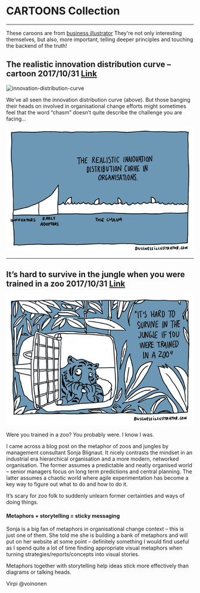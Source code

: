 # CARTOONS Collection
----
These caroons are from [business illustrator](https://www.businessillustrator.com)
They're not only interesting themselves, but also, more important, telling deeper principles and touching the backend of the truth!

## The realistic innovation distribution curve – cartoon 2017/10/31 [Link](https://www.businessillustrator.com/innovation-distribution-curve-cartoon/)

![innovation-distribution-curve](./pics/innovation-distribution-curve-650px.pnd)  

We’ve all seen the innovation distribution curve (above). But those banging their heads on involved in organisational change efforts might sometimes feel that the word “chasm” doesn’t quite describe the challenge you are facing…

![innovation-distribution-curve_chasm-version](./pics/innovation-distribution-curve_chasm-version_650px.png)  

----

## It’s hard to survive in the jungle when you were trained in a zoo 2017/10/31 [Link](https://www.businessillustrator.com/its-hard-to-survive-in-the-jungle-when-you-were-trained-in-a-zoo-cartoon/)

![training-survive-in-the-jungle-zoo_businessillustrator](./pics/training-survive-in-the-jungle-zoo_businessillustrator-650px.gif)  

Were you trained in a zoo? You probably were. I know I was.

I came across a blog post on the metaphor of zoos and jungles by management consultant Sonja Blignaut. It nicely contrasts the mindset in an industrial era hierarchical organisation and a more modern, networked organisation. The former assumes a predictable and neatly organised world – senior managers focus on long term predictions and central planning. The latter assumes a chaotic world where agile experimentation has become a key way to figure out what to do and how to do it.

It’s scary for zoo folk to suddenly unlearn former certainties and ways of doing things.

#### Metaphors + storytelling = sticky messaging

Sonja is a big fan of metaphors in organisational change context – this is just one of them. She told me she is building a bank of metaphors and will put on her website at some point – definitely something I would find useful as I spend quite a lot of time finding appropriate visual metaphors when turning strategies/reports/concepts into visual stories.

Metaphors together with storytelling help ideas stick more effectively than diagrams or talking heads.

Virpi @voinonen
